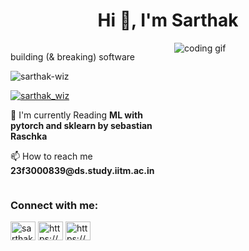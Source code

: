 <h1 align="center">Hi 👋, I'm Sarthak</h1>

<div style="display: flex; justify-content: space-between;">
  <div style="flex: 1;">
    <p>building (& breaking) software</p>
    <p><img src="https://komarev.com/ghpvc/?username=sarthak-wiz&label=Profile%20views&color=0e75b6&style=flat" alt="sarthak-wiz" /></p>
    <p><a href="https://twitter.com/sarthak_wiz" target="blank"><img src="https://img.shields.io/twitter/follow/sarthak_wiz?logo=twitter&style=for-the-badge" alt="sarthak_wiz" /></a></p>
    <p>🌱 I'm currently Reading <strong>ML with pytorch and sklearn by sebastian Raschka</strong></p>
    <p>📫 How to reach me <strong>23f3000839@ds.study.iitm.ac.in</strong></p>
  </div>
  
  <div style="flex: 1; padding-left: 20px;">
    <img src="https://miro.medium.com/v2/resize:fit:640/format:webp/1*ubCR6WyFNthQVQ9D4AIO9g.gif" alt="coding gif" style="max-width: 100%; height: auto;" />
  </div>
</div>

<h3 align="left">Connect with me:</h3>
<p align="left">
<a href="https://twitter.com/sarthak_wiz" target="blank"><img align="center" src="https://raw.githubusercontent.com/rahuldkjain/github-profile-readme-generator/master/src/images/icons/Social/twitter.svg" alt="sarthak_wiz" height="30" width="40" /></a>
<a href="https://linkedin.com/in/sarthak-jain-32b114228/" target="blank"><img align="center" src="https://raw.githubusercontent.com/rahuldkjain/github-profile-readme-generator/master/src/images/icons/Social/linked-in-alt.svg" alt="https://www.linkedin.com/in/sarthak-jain-32b114228/" height="30" width="40" /></a>
<a href="https://discord.gg/https://discord.gg/indiabuild-building-india-s-future-1069614588133396552" target="blank"><img align="center" src="https://raw.githubusercontent.com/rahuldkjain/github-profile-readme-generator/master/src/images/icons/Social/discord.svg" alt="https://discord.gg/indiabuild-building-india-s-future-1069614588133396552" height="30" width="40" /></a>
</p>
